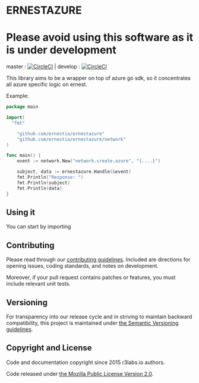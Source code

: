 # ERNESTAZURE

# Please avoid using this software as it is under development

master : [![CircleCI](https://circleci.com/gh/ernestio/ernestazure/tree/master.svg?style=svg)](https://circleci.com/gh/ernestio/ernestazure/tree/master) | develop : [![CircleCI](https://circleci.com/gh/ernestio/ernestazure/tree/develop.svg?style=svg)](https://circleci.com/gh/ernestio/ernestazure/tree/develop)

This library aims to be a wrapper on top of azure go sdk, so it concentrates all azure specific logic on ernest.

Example:
```go
package main

import(
  "fmt"

	"github.com/ernestio/ernestazure"
	"github.com/ernestio/ernestazure/network"
)

func main() {
	event := network.New("network.create.azure", "{....}")

	subject, data := ernestazure.Handle(&event)
	fmt.Println("Response: ")
	fmt.Println(subject)
	fmt.Println(data)
}
```

## Using it

You can start by importing


## Contributing

Please read through our
[contributing guidelines](CONTRIBUTING.md).
Included are directions for opening issues, coding standards, and notes on
development.

Moreover, if your pull request contains patches or features, you must include
relevant unit tests.

## Versioning

For transparency into our release cycle and in striving to maintain backward
compatibility, this project is maintained under [the Semantic Versioning guidelines](http://semver.org/).

## Copyright and License

Code and documentation copyright since 2015 r3labs.io authors.

Code released under
[the Mozilla Public License Version 2.0](LICENSE).


